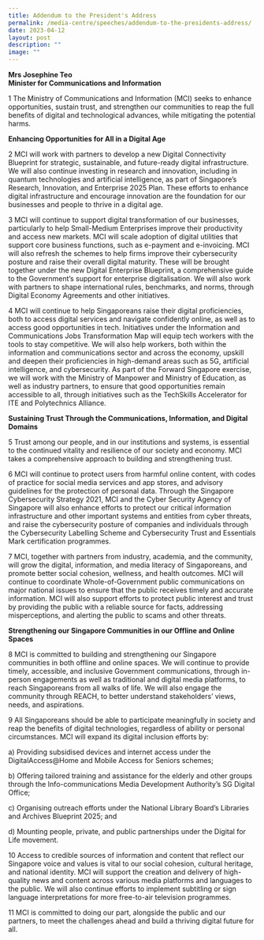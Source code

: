 ```yaml
---
title: Addendum to the President's Address
permalink: /media-centre/speeches/addendum-to-the-presidents-address/
date: 2023-04-12
layout: post
description: ""
image: ""
---
```

**Mrs Josephine Teo  
Minister for Communications and Information**

1 The Ministry of Communications and Information (MCI) seeks to enhance opportunities, sustain trust, and strengthen our communities to reap the full benefits of digital and technological advances, while mitigating the potential harms.   
  
**Enhancing Opportunities for All in a Digital Age**  
  
2 MCI will work with partners to develop a new Digital Connectivity Blueprint for strategic, sustainable, and future-ready digital infrastructure. We will also continue investing in research and innovation, including in quantum technologies and artificial intelligence, as part of Singapore’s Research, Innovation, and Enterprise 2025 Plan. These efforts to enhance digital infrastructure and encourage innovation are the foundation for our businesses and people to thrive in a digital age.    
  
3 MCI will continue to support digital transformation of our businesses, particularly to help Small-Medium Enterprises improve their productivity and access new markets. MCI will scale adoption of digital utilities that support core business functions, such as e-payment and e-invoicing. MCI will also refresh the schemes to help firms improve their cybersecurity posture and raise their overall digital maturity. These will be brought together under the new Digital Enterprise Blueprint, a comprehensive guide to the Government’s support for enterprise digitalisation. We will also work with partners to shape international rules, benchmarks, and norms, through Digital Economy Agreements and other initiatives.    
  
4 MCI will continue to help Singaporeans raise their digital proficiencies, both to access digital services and navigate confidently online, as well as to access good opportunities in tech. Initiatives under the Information and Communications Jobs Transformation Map will equip tech workers with the tools to stay competitive. We will also help workers, both within the information and communications sector and across the economy, upskill and deepen their proficiencies in high-demand areas such as 5G, artificial intelligence, and cybersecurity. As part of the Forward Singapore exercise, we will work with the Ministry of Manpower and Ministry of Education, as well as industry partners, to ensure that good opportunities remain accessible to all, through initiatives such as the TechSkills Accelerator for ITE and Polytechnics Alliance.  
  
**Sustaining Trust Through the Communications, Information, and Digital Domains**  
  
5 Trust among our people, and in our institutions and systems, is essential to the continued vitality and resilience of our society and economy. MCI takes a comprehensive approach to building and strengthening trust.  
  
6 MCI will continue to protect users from harmful online content, with codes of practice for social media services and app stores, and advisory guidelines for the protection of personal data. Through the Singapore Cybersecurity Strategy 2021, MCI and the Cyber Security Agency of Singapore will also enhance efforts to protect our critical information infrastructure and other important systems and entities from cyber threats, and raise the cybersecurity posture of companies and individuals through the Cybersecurity Labelling Scheme and Cybersecurity Trust and Essentials Mark certification programmes.    
  
7 MCI, together with partners from industry, academia, and the community, will grow the digital, information, and media literacy of Singaporeans, and promote better social cohesion, wellness, and health outcomes. MCI will continue to coordinate Whole-of-Government public communications on major national issues to ensure that the public receives timely and accurate information. MCI will also support efforts to protect public interest and trust by providing the public with a reliable source for facts, addressing misperceptions, and alerting the public to scams and other threats.  
  
**Strengthening our Singapore Communities in our Offline and Online Spaces**  
  
8 MCI is committed to building and strengthening our Singapore communities in both offline and online spaces. We will continue to provide timely, accessible, and inclusive Government communications, through in-person engagements as well as traditional and digital media platforms, to reach Singaporeans from all walks of life. We will also engage the community through REACH, to better understand stakeholders’ views, needs, and aspirations.  
  
9 All Singaporeans should be able to participate meaningfully in society and reap the benefits of digital technologies, regardless of ability or personal circumstances. MCI will expand its digital inclusion efforts by:  
  
a) Providing subsidised devices and internet access under the DigitalAccess@Home and Mobile Access for Seniors schemes;   
  
b) Offering tailored training and assistance for the elderly and other groups through the Info-communications Media Development Authority’s SG Digital Office;   
  
c) Organising outreach efforts under the National Library Board’s Libraries and Archives Blueprint 2025; and   
  
d) Mounting people, private, and public partnerships under the Digital for Life movement.   
  
10 Access to credible sources of information and content that reflect our Singapore voice and values is vital to our social cohesion, cultural heritage, and national identity. MCI will support the creation and delivery of high-quality news and content across various media platforms and languages to the public. We will also continue efforts to implement subtitling or sign language interpretations for more free-to-air television programmes.  
  
11 MCI is committed to doing our part, alongside the public and our partners, to meet the challenges ahead and build a thriving digital future for all.